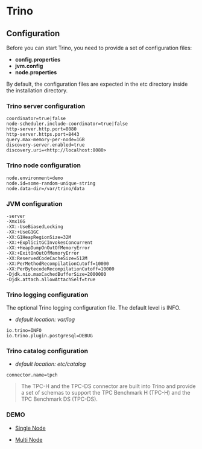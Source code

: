 # Trino

## Configuration

Before you can start Trino, you need to provide a set of configuration files:

- **config.properties**
- **jvm.config**
- **node.properties**
  
By default, the configuration files are expected in the etc directory inside the installation directory.

### Trino server configuration

```
coordinator=true|false
node-scheduler.include-coordinator=true|false
http-server.http.port=8080
http-server.https.port=8443
query.max-memory-per-node=1GB
discovery-server.enabled=true
discovery.uri=<http://localhost:8080>
```

### Trino node configuration

```
node.environment=demo
node.id=some-random-unique-string
node.data-dir=/var/trino/data
```

### JVM configuration

```
-server
-Xmx16G
-XX:-UseBiasedLocking
-XX:+UseG1GC
-XX:G1HeapRegionSize=32M
-XX:+ExplicitGCInvokesConcurrent
-XX:+HeapDumpOnOutOfMemoryError
-XX:+ExitOnOutOfMemoryError
-XX:ReservedCodeCacheSize=512M
-XX:PerMethodRecompilationCutoff=10000
-XX:PerBytecodeRecompilationCutoff=10000
-Djdk.nio.maxCachedBufferSize=2000000
-Djdk.attach.allowAttachSelf=true
```

### Trino logging configuration

The optional Trino logging configuration file. The default level is INFO.

- *default location: var/log*

```
io.trino=INFO
io.trino.plugin.postgresql=DEBUG
```

### Trino catalog configuration

- *default location: etc/catalog*

```
connector.name=tpch
```

> The TPC-H and the TPC-DS connector are built into Trino and provide a set of schemas to support the TPC Benchmark H (TPC-H) and the TPC Benchmark DS (TPC-DS).

### DEMO

- [Single Node]()

- [Multi Node]()

